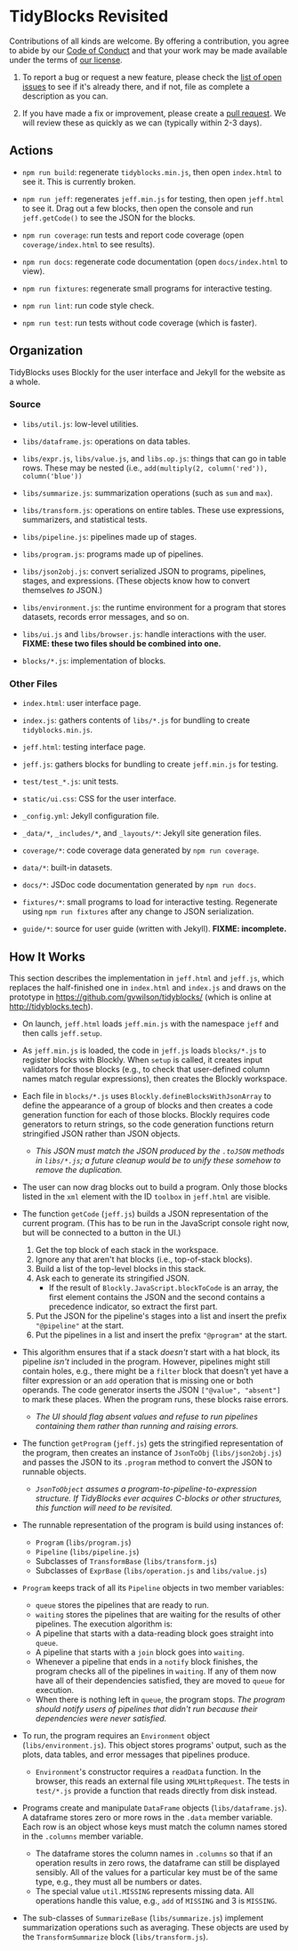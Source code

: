 # TidyBlocks Revisited

Contributions of all kinds are welcome.
By offering a contribution, you agree to abide by our [Code of Conduct](CONDUCT.md)
and that your work may be made available under the terms of [our license](LICENSE.md).

1.  To report a bug or request a new feature,
    please check the [list of open issues](https://github.com/gvwilson/briq/issues)
    to see if it's already there,
    and if not,
    file as complete a description as you can.

1.  If you have made a fix or improvement,
    please create a [pull request](https://github.com/gvwilson/briq/pulls).
    We will review these as quickly as we can (typically within 2-3 days).

## Actions

-   `npm run build`: regenerate `tidyblocks.min.js`, then open `index.html` to see it.
    This is currently broken.

-   `npm run jeff`: regenerates `jeff.min.js` for testing, then open `jeff.html` to see it.
    Drag out a few blocks, then open the console and run `jeff.getCode()` to see the JSON for the blocks.

-   `npm run coverage`: run tests and report code coverage (open `coverage/index.html` to see results).

-   `npm run docs`: regenerate code documentation (open `docs/index.html` to view).

-   `npm run fixtures`: regenerate small programs for interactive testing.

-   `npm run lint`: run code style check.

-   `npm run test`: run tests without code coverage (which is faster).

## Organization

TidyBlocks uses Blockly for the user interface and Jekyll for the website as a whole.

### Source

-   `libs/util.js`: low-level utilities.

-   `libs/dataframe.js`: operations on data tables.

-   `libs/expr.js`, `libs/value.js`, and `libs.op.js`: things that can go in table rows.
    These may be nested (i.e., `add(multiply(2, column('red')), column('blue'))`

-   `libs/summarize.js`: summarization operations (such as `sum` and `max`).

-   `libs/transform.js`: operations on entire tables.
    These use expressions, summarizers, and statistical tests.

-   `libs/pipeline.js`: pipelines made up of stages.

-   `libs/program.js`: programs made up of pipelines.

-   `libs/json2obj.js`: convert serialized JSON to programs, pipelines, stages, and expressions.
    (These objects know how to convert themselves *to* JSON.)

-   `libs/environment.js`: the runtime environment for a program
    that stores datasets, records error messages, and so on.

-   `libs/ui.js` and `libs/browser.js`: handle interactions with the user.
    **FIXME: these two files should be combined into one.**

-   `blocks/*.js`: implementation of blocks.

### Other Files

-   `index.html`: user interface page.

-   `index.js`: gathers contents of `libs/*.js` for bundling to create `tidyblocks.min.js`.

-   `jeff.html`: testing interface page.

-   `jeff.js`: gathers blocks for bundling to create `jeff.min.js` for testing.

-   `test/test_*.js`: unit tests.

-   `static/ui.css`: CSS for the user interface.

-   `_config.yml`: Jekyll configuration file.

-   `_data/*`, `_includes/*`, and `_layouts/*`: Jekyll site generation files.

-   `coverage/*`: code coverage data generated by `npm run coverage`.

-   `data/*`: built-in datasets.

-   `docs/*`: JSDoc code documentation generated by `npm run docs`.

-   `fixtures/*`: small programs to load for interactive testing.
    Regenerate using `npm run fixtures` after any change to JSON serialization.

-   `guide/*`: source for user guide (written with Jekyll).
    **FIXME: incomplete.**

## How It Works

This section describes the implementation in `jeff.html` and `jeff.js`,
which replaces the half-finished one in `index.html` and `index.js`
and draws on the prototype in <https://github.com/gvwilson/tidyblocks/>
(which is online at <http://tidyblocks.tech>).

-   On launch, `jeff.html` loads `jeff.min.js` with the namespace `jeff`
    and then calls `jeff.setup`.

-   As `jeff.min.js` is loaded,
    the code in `jeff.js` loads `blocks/*.js`
    to register blocks with Blockly.
    When `setup` is called,
    it creates input validators for those blocks
    (e.g., to check that user-defined column names match regular expressions),
    then creates the Blockly workspace.

-   Each file in `blocks/*.js` uses `Blockly.defineBlocksWithJsonArray`
    to define the appearance of a group of blocks
    and then creates a code generation function for each of those blocks.
    Blockly requires code generators to return strings,
    so the code generation functions return stringified JSON rather than JSON objects.

    -   *This JSON must match the JSON produced by the `.toJSON` methods in `libs/*.js`;
        a future cleanup would be to unify these somehow to remove the duplication.*

-   The user can now drag blocks out to build a program.
    Only those blocks listed in the `xml` element with the ID `toolbox` in `jeff.html` are visible.

-   The function `getCode` (`jeff.js`) builds a JSON representation of the current program.
    (This has to be run in the JavaScript console right now, but will be connected to a button in the UI.)
    1.  Get the top block of each stack in the workspace.
    2.  Ignore any that aren't hat blocks (i.e., top-of-stack blocks).
    3.  Build a list of the top-level blocks in this stack.
    4.  Ask each to generate its stringified JSON.
        -   If the result of `Blockly.JavaScript.blockToCode` is an array,
            the first element contains the JSON
            and the second contains a precedence indicator,
            so extract the first part.
    5.  Put the JSON for the pipeline's stages into a list
        and insert the prefix `"@pipeline"` at the start.
    6.  Put the pipelines in a list
        and insert the prefix `"@program"` at the start.

-   This algorithm ensures that if a stack *doesn't* start with a hat block,
    its pipeline *isn't* included in the program.
    However,
    pipelines might still contain holes,
    e.g.,
    there might be a `filter` block that doesn't yet have a filter expression
    or an `add` operation that is missing one or both operands.
    The code generator inserts the JSON `["@value", "absent"]` to mark these places.
    When the program runs, these blocks raise errors.

    -   *The UI should flag absent values and refuse to run pipelines containing them
        rather than running and raising errors.*

-   The function `getProgram` (`jeff.js`) gets the stringified representation of the program,
    then creates an instance of `JsonToObj` (`libs/json2obj.js`)
    and passes the JSON to its `.program` method
    to convert the JSON to runnable objects.

    -   *`JsonToObject` assumes a program-to-pipeline-to-expression structure.
        If TidyBlocks ever acquires C-blocks or other structures,
        this function will need to be revisited.*

-   The runnable representation of the program is build using instances of:
    -   `Program` (`libs/program.js`)
    -   `Pipeline` (`libs/pipeline.js`)
    -   Subclasses of `TransformBase` (`libs/transform.js`)
    -   Subclasses of `ExprBase` (`libs/operation.js` and `libs/value.js`)

-   `Program` keeps track of all its `Pipeline` objects in two member variables:
    -   `queue` stores the pipelines that are ready to run.
    -   `waiting` stores the pipelines that are waiting for the results of other pipelines.
    The execution algorithm is:
    -   A pipeline that starts with a data-reading block goes straight into `queue`.
    -   A pipeline that starts with a `join` block goes into `waiting`.
    -   Whenever a pipeline that ends in a `notify` block finishes,
        the program checks all of the pipelines in `waiting`.
        If any of them now have all of their dependencies satisfied,
        they are moved to `queue` for execution.
    -   When there is nothing left in `queue`,
        the program stops.
    *The program should notify users of pipelines that didn't run
    because their dependencies were never satisfied.*

-   To run, the program requires an `Environment` object (`libs/environment.js`).
    This object stores programs' output,
    such as the plots, data tables, and error messages that pipelines produce.
    -   `Environment`'s constructor requires a `readData` function.
        In the browser, this reads an external file using `XMLHttpRequest`.
        The tests in `test/*.js` provide a function that reads directly from disk instead.

-   Programs create and manipulate `DataFrame` objects (`libs/dataframe.js`).
    A dataframe stores zero or more rows in the `.data` member variable.
    Each row is an object whose keys must match the column names stored in the `.columns` member variable.
    -   The dataframe stores the column names in `.columns` so that
        if an operation results in zero rows,
        the dataframe can still be displayed sensibly.
    All of the values for a particular key must be of the same type,
    e.g.,
    they must all be numbers or dates.
    -   The special value `util.MISSING` represents missing data.
        All operations handle this value,
        e.g.,
        `add` of `MISSING` and 3 is `MISSING`.

-   The sub-classes of `SummarizeBase` (`libs/summarize.js`) implement summarization operations
    such as averaging.
    These objects are used by the `TransformSummarize` block (`libs/transform.js`).
